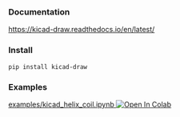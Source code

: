 ### Documentation
https://kicad-draw.readthedocs.io/en/latest/

### Install
```
pip install kicad-draw
```

### Examples
[examples/kicad_helix_coil.ipynb
](https://github.com/t-sasatani/KiCad-coil-maker/blob/master/examples/kicad_helix_coil.ipynb)
<a href="https://colab.research.google.com/github/t-sasatani/KiCad-coil-maker/blob/master/examples/kicad_helix_coil.ipynb" target="_parent"><img src="https://colab.research.google.com/assets/colab-badge.svg" alt="Open In Colab"/></a>
